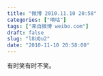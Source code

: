 ```yaml
---
title: "微博 2010.11.10 20:58"
categories: ["嘀咕"]
tags: ["来自微博 weibo.com"]
draft: false
slug: "l8UQu2"
date: "2010-11-10 20:58:00"
---
```


<p>有时笑有时不笑。 ​​​​</p>
